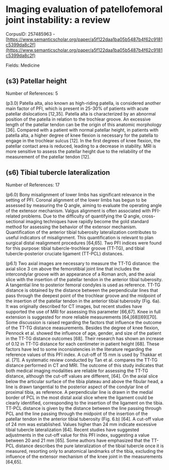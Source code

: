 # Imaging evaluation of patellofemoral joint instability: a review

CorpusID: 257485963 - [https://www.semanticscholar.org/paper/a5f122daa1ba05b5487b4f62c9181c5399da8c2f](https://www.semanticscholar.org/paper/a5f122daa1ba05b5487b4f62c9181c5399da8c2f)

Fields: Medicine

## (s3) Patellar height
Number of References: 5

(p3.0) Patella alta, also known as high-riding patella, is considered another main factor of PFI, which is present in 25-30% of patients with acute patellar dislocations [12,35]. Patella alta is characterized by an abnormal position of the patella in relation to the trochlear groove. An excessive length of the patellar tendon can be the origin of this anatomic morphology [36]. Compared with a patient with normal patellar height, in patients with patella alta, a higher degree of knee flexion is necessary for the patella to engage in the trochlear sulcus [12]. In the first degrees of knee flexion, the patellar contact area is reduced, leading to a decrease in stability. MRI is more sensitive to assess the patellar height due to the reliability of the measurement of the patellar tendon [12].
## (s6) Tibial tubercle lateralization
Number of References: 17

(p6.0) Bony misalignment of lower limbs has significant relevance in the setting of PFI. Coronal alignment of the lower limbs has begun to be assessed by measuring the Q angle, aiming to evaluate the operating angle of the extensor mechanism. Valgus alignment is often associated with PFI-related problems. Due to the difficulty of quantifying the Q angle, cross-sectional imaging techniques have rapidly become the gold standard method for assessing the behavior of the extensor mechanism. Quantification of the anterior tibial tuberosity lateralization contributes to useful indicators of misalignment. This quantification is relevant to plan surgical distal realignment procedures [64,65]. Two PFI indices were found for this purpose: tibial tubercle-trochlear groove (TT-TG), and tibial tubercle-posterior cruciate ligament (TT-PCL) distances.

(p6.1) Two axial images are necessary to measure the TT-TG distance: the axial slice 3 cm above the femorotibial joint line that includes the intercondylar groove with an appearance of a Roman arch, and the axial slice with the insertion of the patellar tendon in the anterior tibial tuberosity. A tangential line to posterior femoral condyles is used as reference. TT-TG distance is obtained by the distance between the perpendicular lines that pass through the deepest point of the trochlear groove and the midpoint of the insertion of the patellar tendon in the anterior tibial tuberosity (Fig. 6a). It was originally described for CT images, but recent studies have supported the use of MRI for assessing this parameter [66,67]. Knee in full extension is suggested for more reliable measurements [64,[68][69][70]. Some discussion is raised regarding the factors that influence the outcome of the TT-TG distance measurements. Besides the degree of knee flexion, Pennock et al. showed the influence of age, gender, and size of the patient in the TT-TG distance outcomes [68]. Their research has shown an increase of 0.12 in TT-TG distance for each centimeter in patient height [68]. These factors have led to some inconsistencies in the literature regarding the reference values of this PFI index. A cut-off of 15 mm is used by Thakkar et al. [71]. A systematic review conducted by Tan et al. compares the TT-TG distance performed in CT and MRI. The outcome of this study indicates that both medical imaging modalities are reliable for assessing the TT-TG distance, although the cut-off values are different,  [64]. On the axial slice below the articular surface of the tibia plateau and above the fibular head, a line is drawn tangential to the posterior aspect of the condylar line of proximal tibia, as reference. A perpendicular line is drawn in the medial border of PCL in the most distal axial slice where the ligament could be clearly identified, corresponding to the insertion of the ligament on the tibia. TT-PCL distance is given by the distance between the line passing through PCL and the line passing through the midpoint of the insertion of the patellar tendon in the anterior tibial tuberosity (Fig. 6.b) [64]. A cut-off value of 24 mm was established. Values higher than 24 mm indicate excessive tibial tubercle lateralization [64]. Recent studies have suggested adjustments in the cut-off value for this PFI index, suggesting a value between 20 and 21 mm [65]. Some authors have emphasized that the TT-PCL distance describes the pure lateralization of the tibial tubercle once it is measured, resorting only to anatomical landmarks of the tibia, excluding the influence of the extensor mechanism of the knee joint in the measurements [64,65].
